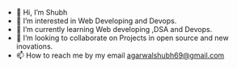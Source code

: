 - 👋 Hi, I’m Shubh
- 👀 I’m interested in Web  Developing and Devops.
- 🌱 I’m currently learning Web developing ,DSA and Devops. 
- 💞️ I’m looking to collaborate on Projects in open source and new inovations.
- 📫 How to reach me by my email agarwalshubh69@gmail.com

<!---
Shubh-Agarwal69/Shubh-Agarwal69 is a ✨ special ✨ repository because its `README.md` (this file) appears on your GitHub profile.
You can click the Preview link to take a look at your changes.
--->
